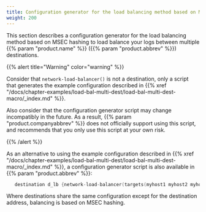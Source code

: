 ```yaml
---
title: Configuration generator for the load balancing method based on MSEC hashing
weight: 200
---
```

<!-- DISCLAIMER: This file is based on the syslog-ng Open Source Edition documentation https://github.com/balabit/syslog-ng-ose-guides/commit/2f4a52ee61d1ea9ad27cb4f3168b95408fddfdf2 and is used under the terms of The syslog-ng Open Source Edition Documentation License. The file has been modified by Axoflow. -->

This section describes a configuration generator for the load balancing method based on MSEC hashing to load balance your logs between multiple {{% param "product.name" %}} ({{% param "product.abbrev" %}}) destinations.

{{% alert title="Warning" color="warning" %}}

Consider that `network-load-balancer()` is not a destination, only a script that generates the example configuration described in {{% xref "/docs/chapter-examples/load-bal-multi-dest/load-bal-multi-dest-macro/_index.md" %}}.

Also consider that the configuration generator script may change incompatibly in the future. As a result, {{% param "product.companyabbrev" %}} does not officially support using this script, and recommends that you only use this script at your own risk.

{{% /alert %}}

As an alternative to using the example configuration described in {{% xref "/docs/chapter-examples/load-bal-multi-dest/load-bal-multi-dest-macro/_index.md" %}}, a configuration generator script is also available in {{% param "product.abbrev" %}}:

```c
   destination d_lb {network-load-balancer(targets(myhost1 myhost2 myhost3))};
```

Where destinations share the same configuration except for the destination address, balancing is based on MSEC hashing.
